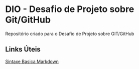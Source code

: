 # DIO - Desafio de Projeto sobre Git/GitHub
Repositório criado para o Desafio de Projeto sobre GIT/GitHub

## Links Úteis
[Sintaxe Basica Markdown](https://www.markdownguide.org/basic-syntax/)
